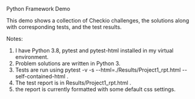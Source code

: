 Python Framework Demo

This demo shows a collection of Checkio challenges, the solutions along with corresponding tests, and the test results.

Notes:

1. I have Python 3.8, pytest and pytest-html installed in my virtual environment.
2. Problem solutions are written in Python 3.
3. Tests are run using pytest -v -s --html=./Results/Project1_rpt.html --self-contained-html .
4. The test report is in Results/Project1_rpt.html .
5. the report is currently formatted with some default css settings.